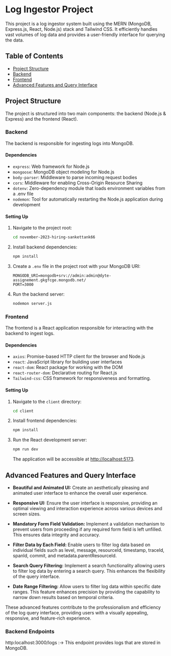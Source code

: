# Log Ingestor Project

This project is a log ingestor system built using the MERN (MongoDB, Express.js, React, Node.js) stack and Tailwind CSS. It efficiently handles vast volumes of log data and provides a user-friendly interface for querying the data.

## Table of Contents

- [Project Structure](#project-structure)
- [Backend](#backend)
- [Frontend](#frontend)
- [Advanced Features and Query Interface](#advanced-features-and-query-interface)

## Project Structure

The project is structured into two main components: the backend (Node.js & Express) and the frontend (React).

### Backend

The backend is responsible for ingesting logs into MongoDB.

#### Dependencies

- `express`: Web framework for Node.js
- `mongoose`: MongoDB object modeling for Node.js
- `body-parser`: Middleware to parse incoming request bodies
- `cors`: Middleware for enabling Cross-Origin Resource Sharing
- `dotenv`: Zero-dependency module that loads environment variables from a .env file
- `nodemon`: Tool for automatically restarting the Node.js application during development

#### Setting Up

1. Navigate to the project root:

   ```bash
   cd november-2023-hiring-sankettank66
   ```

2. Install backend dependencies:

   ```bash
   npm install
   ```

3. Create a `.env` file in the project root with your MongoDB URI:

   ```env
   MONGODB_URI=mongodb+srv://admin:admin@dyte-assignement.gkgfcge.mongodb.net/
   PORT=3000
   ```

4. Run the backend server:

   ```bash
   nodemon server.js
   ```

### Frontend

The frontend is a React application responsible for interacting with the backend to ingest logs.

#### Dependencies

- `axios`: Promise-based HTTP client for the browser and Node.js
- `react`: JavaScript library for building user interfaces
- `react-dom`: React package for working with the DOM
- `react-router-dom`: Declarative routing for React.js
- `Tailwind-css`: CSS framework for responsiveness and formatting.

#### Setting Up

1. Navigate to the `client` directory:

   ```bash
   cd client
   ```

2. Install frontend dependencies:

   ```bash
   npm install
   ```

3. Run the React development server:

   ```bash
   npm run dev
   ```

   The application will be accessible at [http://localhost:5173](http://localhost:5173).


## Advanced Features and Query Interface

- **Beautiful and Animated UI:**
  Create an aesthetically pleasing and animated user interface to enhance the overall user experience.

- **Responsive UI:**
  Ensure the user interface is responsive, providing an optimal viewing and interaction experience across various devices and screen sizes.

- **Mandatory Form Field Validation:**
  Implement a validation mechanism to prevent users from proceeding if any required form field is left unfilled. This ensures data integrity and accuracy.

- **Filter Data by Each Field:**
  Enable users to filter log data based on individual fields such as level, message, resourceId, timestamp, traceId, spanId, commit, and metadata.parentResourceId.

- **Search Query Filtering:**
  Implement a search functionality allowing users to filter log data by entering a search query. This enhances the flexibility of the query interface.

- **Date Range Filtering:**
  Allow users to filter log data within specific date ranges. This feature enhances precision by providing the capability to narrow down results based on temporal criteria.

These advanced features contribute to the professionalism and efficiency of the log query interface, providing users with a visually appealing, responsive, and feature-rich experience.


### Backend Endpoints

http:localhost:3000/logs :-> This endpoint provides logs that are stored in MongoDB.
